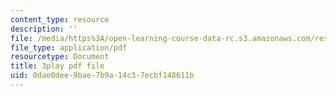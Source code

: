 ```yaml
---
content_type: resource
description: ''
file: /media/https%3A/open-learning-course-data-rc.s3.amazonaws.com/res-18-005-highlights-of-calculus-spring-2010/0dae0dee9bae7b9a14c37ecbf148611b_2qxY859dzzQ.pdf
file_type: application/pdf
resourcetype: Document
title: 3play pdf file
uid: 0dae0dee-9bae-7b9a-14c3-7ecbf148611b
---
```


